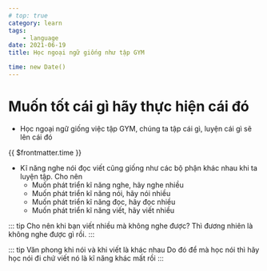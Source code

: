```yaml
---
# top: true
category: learn
tags:
    - language
date: 2021-06-19
title: Học ngoại ngữ giống như tập GYM

time: new Date()
---
```

# Muốn tốt cái gì hãy thực hiện cái đó
- Học ngoại ngữ giống việc tập GYM, chúng ta tập cái gì, luyện cái gì sẽ lên cái đó
<div>{{ $frontmatter.time }}</div>


- Kĩ năng nghe nói đọc viết cũng giống như các bộ phận khác nhau khi ta luyện tập. Cho nên
    - Muốn phát triển kĩ năng nghe, hãy nghe nhiều
    - Muốn phát triển kĩ năng nói, hãy nói nhiều
    - Muốn phát triển kĩ năng đọc, hãy đọc nhiều
    - Muốn phát triển kĩ năng viết, hãy viết nhiều

::: tip Cho nên khi bạn viết nhiều mà không nghe được?
Thì đương nhiên là không nghe được gì rồi.
:::

::: tip Văn phong khi nói và khi viết là khác nhau
Do đó để mà học nói thì hãy học nói đi chứ viết nó là kĩ năng khác mất rồi
:::